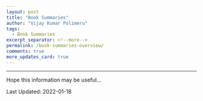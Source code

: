 ```yaml
---
layout: post
title: "Book Summaries"
author: "Vijay Kumar Polimeru"
tags: 
  - Book Summaries
excerpt_separator: <!--more-->
permalink: /book-summaries-overview/
comments: true
more_updates_card: true
---
```





---
Hope this information may be useful…

Last Updated: 2022-01-18	